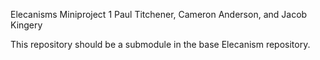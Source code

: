 Elecanisms Miniproject 1
Paul Titchener, Cameron Anderson, and Jacob Kingery

This repository should be a submodule in the base Elecanism repository.
